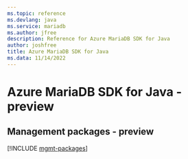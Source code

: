 ```yaml
---
ms.topic: reference
ms.devlang: java
ms.service: mariadb
ms.author: jfree
description: Reference for Azure MariaDB SDK for Java
author: joshfree
title: Azure MariaDB SDK for Java
ms.data: 11/14/2022
---
```

# Azure MariaDB SDK for Java - preview

## Management packages - preview
[!INCLUDE [mgmt-packages](mariadb-mgmt-index.md)]